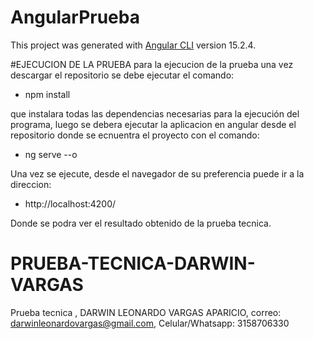 
# AngularPrueba

This project was generated with [Angular CLI](https://github.com/angular/angular-cli) version 15.2.4.

#EJECUCION DE LA PRUEBA
para la ejecucion de la prueba una vez descargar el repositorio se debe ejecutar el comando:

- npm install

que instalara todas las dependencias necesarias para la ejecución del programa, luego se debera ejecutar la aplicacion en angular desde el repositorio
donde se ecnuentra el proyecto con el comando:

- ng serve --o

Una vez se ejecute, desde el navegador de su preferencia puede ir a la direccion: 

- http://localhost:4200/

Donde se podra ver el resultado obtenido de la prueba tecnica.
# PRUEBA-TECNICA-DARWIN-VARGAS
Prueba tecnica , DARWIN LEONARDO VARGAS APARICIO, correo: darwinleonardovargas@gmail.com, Celular/Whatsapp: 3158706330


